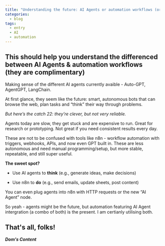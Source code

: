 ```yaml
---
title: "Understanding the future: AI Agents or automation workflows (or both!?)"
categories:
  - blog
tags:
  - entry
  - AI
  - automation
---
```


## This should help you understand the differenced between AI Agents & automation workflows (they are complimentary)<br/>

Making sense of the different AI agents currently avaible - Auto-GPT, AgentGPT, LangChain.

At first glance, they seem like the future: smart, autonomous bots that can browse the web, plan tasks and “think” their way through problems.

*But here’s the catch 22: they’re clever, but not very reliable.*

Agents today are slow, they get stuck and are expensive to run. Great for research or prototyping. Not great if you need consistent results every day.

These are not to be confused with tools like n8n - workflow automation with triggers, webhooks, APIs, and now even GPT built in. These are less autonomous and need manual programming/setup, but more stable, repeatable, and still super useful.

**The sweet spot?**

- Use AI agents to **think** (e.g., generate ideas, make decisions)

- Use n8n to **do** (e.g., send emails, update sheets, post content)

You can even plug agents into n8n with HTTP requests or the new “AI Agent” node.

So yeah - agents might be the future, but automation featuring AI Agent intergration (a combo of both) is the present. I am certianly utilising both.

## That's all, folks!

_**Dom's Content**_
